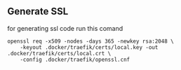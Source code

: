 ## Generate SSL

for generating ssl code run this comand

```
openssl req -x509 -nodes -days 365 -newkey rsa:2048 \
    -keyout .docker/traefik/certs/local.key -out .docker/traefik/certs/local.crt \
    -config .docker/traefik/openssl.cnf
```
